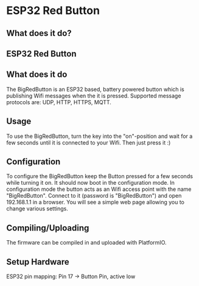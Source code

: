 # ESP32 Red Button

## What does it do?
## ESP32 Red Button

## What does it do

The BigRedButton is an ESP32 based, battery powered button which is publishing Wifi messages when the it is pressed. 
Supported message protocols are: UDP, HTTP, HTTPS, MQTT. 

## Usage

To use the BigRedButton, turn the key into the "on"-position  and wait for a few seconds until it is connected to your Wifi. 
Then just press it :)

## Configuration

To configure the BigRedButton keep the Button pressed for a few seconds while turning it on. 
It should now boot in the configuration mode. In configuration mode the button acts as an Wifi access point with the name "BigRedButton". 
Connect to it (password is "BigRedButton") and open 192.168.1.1 in a browser. 
You will see a simple web page allowing you to change various settings. 

## Compiling/Uploading

The firmware can be compiled in and uploaded with PlatformIO. 

## Setup Hardware

ESP32 pin mapping:
Pin 17 -> Button Pin, active low
